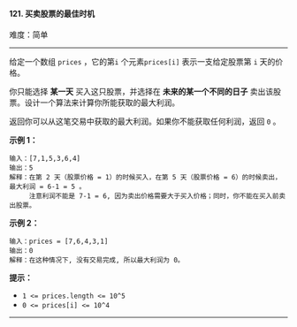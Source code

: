 #### 121. 买卖股票的最佳时机

难度：简单

---

给定一个数组 `prices` ，它的第`i` 个元素`prices[i]` 表示一支给定股票第 `i` 天的价格。

你只能选择  **某一天**  买入这只股票，并选择在  **未来的某一个不同的日子**  卖出该股票。设计一个算法来计算你所能获取的最大利润。

返回你可以从这笔交易中获取的最大利润。如果你不能获取任何利润，返回 `0` 。

**示例 1：**

```
输入：[7,1,5,3,6,4]
输出：5
解释：在第 2 天（股票价格 = 1）的时候买入，在第 5 天（股票价格 = 6）的时候卖出，最大利润 = 6-1 = 5 。
     注意利润不能是 7-1 = 6, 因为卖出价格需要大于买入价格；同时，你不能在买入前卖出股票。
```

**示例 2：**

```
输入：prices = [7,6,4,3,1]
输出：0
解释：在这种情况下, 没有交易完成, 所以最大利润为 0。
```

**提示：**

* `1 <= prices.length <= 10^5`
* `0 <= prices[i] <= 10^4`

---

```Java
```